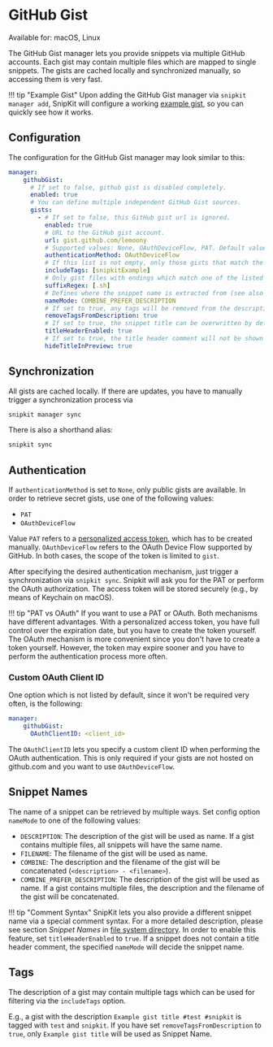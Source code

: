 # GitHub Gist

Available for: macOS, Linux

The GitHub Gist manager lets you provide snippets via multiple GitHub accounts. Each gist may contain multiple files which 
are mapped to single snippets. The gists are cached locally and synchronized manually, so accessing them is very fast.

!!! tip "Example Gist"
    Upon adding the GitHub Gist manager via `snipkit manager add`, SnipKit will configure a working 
    [example gist](https://gist.github.com/lemoony/4905e7468b8f0a7991d6122d7d09e40d), so you can quickly see how it works.

## Configuration

The configuration for the GitHub Gist manager may look similar to this:

```yaml title="config.yaml"
manager:
    githubGist:
      # If set to false, github gist is disabled completely.
      enabled: true
      # You can define multiple independent GitHub Gist sources.
      gists:
        - # If set to false, this GitHub gist url is ignored.
          enabled: true
          # URL to the GitHub gist account.
          url: gist.github.com/lemoony
          # Supported values: None, OAuthDeviceFlow, PAT. Default value: None (which means no authentication). In order to retrieve secret gists, you must be authenticated.
          authenticationMethod: OAuthDeviceFlow
          # If this list is not empty, only those gists that match the listed tags will be provided to you.
          includeTags: [snipkitExample]
          # Only gist files with endings which match one of the listed suffixes will be considered.
          suffixRegex: [.sh]
          # Defines where the snippet name is extracted from (see also titleHeaderEnabled). Allowed values: DESCRIPTION, FILENAME, COMBINE, COMBINE_PREFER_DESCRIPTION.
          nameMode: COMBINE_PREFER_DESCRIPTION
          # If set to true, any tags will be removed from the description.
          removeTagsFromDescription: true
          # If set to true, the snippet title can be overwritten by defining a title header within the gist.
          titleHeaderEnabled: true
          # If set to true, the title header comment will not be shown in the preview window.
          hideTitleInPreview: true
```

## Synchronization

All gists are cached locally. If there are updates, you have to manually trigger a synchronization
process via

```sh 
snipkit manager sync
```

There is also a shorthand alias:

```sh
snipkit sync
```

## Authentication

If `authenticationMethod` is set to `None`, only public gists are available. In order to retrieve secret gists,
use one of the following values:

- `PAT`
- `OAuthDeviceFlow`

Value `PAT` refers to a
[personalized access token](https://docs.github.com/en/authentication/keeping-your-account-and-data-secure/creating-a-personal-access-token),
which has to be created manually. `OAuthDeviceFlow` refers to the OAuth Device Flow supported by GitHub. In both cases, 
the scope of the token is limited to `gist`.


After specifying the desired authentication mechanism, just trigger a synchronization via `snipkit sync`. Snipkit will
ask you for the PAT or perform the OAuth authorization. The access token will be stored securely (e.g., by means of Keychain 
on macOS).

!!! tip "PAT vs OAuth"
    If you want to use a PAT or OAuth. Both mechanisms have different advantages. With a personalized access token, you have 
    full control over the expiration date, but you have to create the token yourself. The OAuth mechanism is more convenient 
    since you don't have to create a token yourself. However, the token may expire sooner and you have to perform the 
    authentication process more often.

### Custom OAuth Client ID

One option which is not listed by default, since it won't be required very often, is the following:

```yaml title="config.yaml"
manager:
    githubGist:
      OAuthClientID: <client_id>
```

The `OAuthClientID` lets you specify a custom client ID when performing the OAuth authentication. This is only required if 
your gists are not hosted on github.com and you want to use `OAuthDeviceFlow`.

## Snippet Names

The name of a snippet can be retrieved by multiple ways. Set config option `nameMode` to one of 
the following values:

- `DESCRIPTION`: The description of the gist will be used as name. If a gist contains multiple files, all snippets will 
    have the same name.
- `FILENAME`: The filename of the gist will be used as name.
- `COMBINE`: The description and the filename of the gist will be concatenated (`<description> - <filename>`). 
- `COMBINE_PREFER_DESCRIPTION`:  The description of the gist will be used as name. If a gist contains multiple files, 
    the description and the filename of the gist will be concatenated.

!!! tip "Comment Syntax"
    SnipKit lets you also provide a different snippet name via a special comment syntax. For a more detailed
    description, please see section *Snippet Names* in [file system directory][fslibrary].
    In order to enable this feature, set `titleHeaderEnabled` to `true`. If a snippet does not contain a title header
    comment, the specified `nameMode` will decide the snippet name.

## Tags

The description of a gist may contain multiple tags which can be used for filtering via the `includeTags` option.

E.g., a gist with the description `Example gist title #test #snipkit` is tagged with `test` and `snipkit`. 
If you have set `removeTagsFromDescription` to `true`, only `Example gist title` will be used as Snippet Name.

[fslibrary]: ./fslibrary.md

